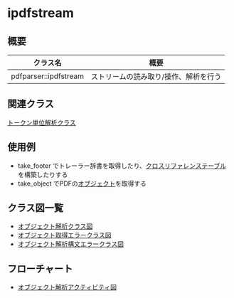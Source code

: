 # ipdfstream
## 概要
| クラス名 | 概要 |
| --- | --- |
| pdfparser::ipdfstream | ストリームの読み取り/操作、解析を行う |

## 関連クラス
[トークン単位解析クラス](tokenizer/tokenizer.md)

## 使用例
- take_footer でトレーラー辞書を取得したり、[クロスリファレンステーブル](xref_types/xref_types.md)を構築したりする
- take_object でPDFの[オブジェクト](object_types/object_types.md)を取得する

## クラス図一覧
- [オブジェクト解析クラス図](ipdfstream.class.pu)
- [オブジェクト取得エラークラス図](object_not_found_error.class.pu)
- [オブジェクト解析構文エラークラス図](parse_error.class.pu)

## フローチャート
- [オブジェクト解析アクティビティ図](ipdfstream.activity.pu)
